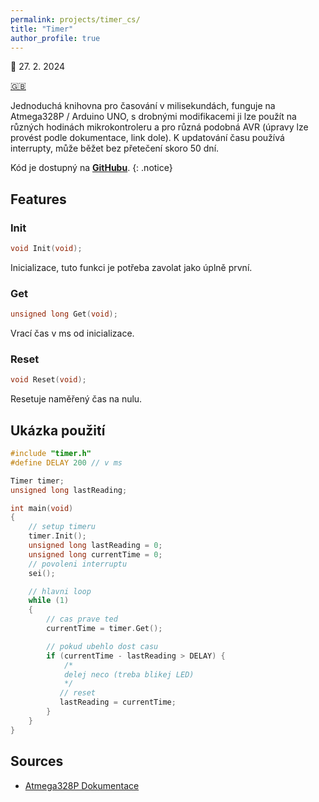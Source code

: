 ```yaml
---
permalink: projects/timer_cs/
title: "Timer"
author_profile: true
---
```

📅 27. 2. 2024

[🇬🇧](/projects/timer_en)

Jednoduchá knihovna pro časování v milisekundách, funguje na Atmega328P / Arduino UNO, s drobnými modifikacemi ji lze použít na různých hodinách mikrokontroleru a pro různá podobná AVR (úpravy lze provést podle dokumentace, link dole). K updatování času používá interrupty, může běžet bez přetečení skoro 50 dní.

Kód je dostupný na [**GitHubu**](https://github.com/v-dvorak/timer).
{: .notice}

## Features

### Init

```cpp
void Init(void);
```

Inicializace, tuto funkci je potřeba zavolat jako úplně první.

### Get

```cpp
unsigned long Get(void);
```

Vrací čas v ms od inicializace.

### Reset

```cpp
void Reset(void);
```

Resetuje naměřený čas na nulu.

## Ukázka použití

```cpp
#include "timer.h"
#define DELAY 200 // v ms

Timer timer;
unsigned long lastReading;

int main(void)
{
    // setup timeru
    timer.Init();
    unsigned long lastReading = 0;
    unsigned long currentTime = 0;
    // povoleni interruptu
	sei();

	// hlavni loop
	while (1)
	{
        // cas prave ted
        currentTime = timer.Get();

        // pokud ubehlo dost casu
        if (currentTime - lastReading > DELAY) {
            /* 
            delej neco (treba blikej LED)
            */
           // reset
           lastReading = currentTime;
        }
    }
}

```

## Sources

- [Atmega328P Dokumentace](https://ww1.microchip.com/downloads/en/DeviceDoc/Atmel-7810-Automotive-Microcontrollers-ATmega328P_Datasheet.pdf)